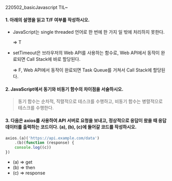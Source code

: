 220502_basicJavascript TIL~



#### 1. 아래의 설명을 읽고 T/F 여부를 작성하시오.

- JavaScript는 single threaded 언어로 한 번에 한 가지 일 밖에 처리하지 못한다.

  => T

- setTimeout은 브라우저의 Web API를 사용하는 함수로, Web API에서 동작이 완료되면 Call Stack에 바로 할당된다.

  => F, Web API에서 동작이 완료되면 Task Queue를 거쳐서 Call Stack에 할당된다. 



#### 2. JavaScript에서 동기와 비동기 함수의 차이점을 서술하시오.

> 동기 함수는 순차적, 직렬적으로 테스크를 수행하고, 비동기 함수는 병렬적으로 테스크를 수행한다.



#### 3. 다음은 axios를 사용하여 API 서버로 요청을 보내고, 정상적으로 응답이 왔을 때 응답 데이터를 출력하는 코드이다. (a), (b), (c)에 들어갈 코드를 작성하시오.

```js
axios.(a)('https://api.example.com/data')
	.(b)(function (response) {
    console.log((c))
})
```

* (a) => get
* (b) => then
* (c) => response
